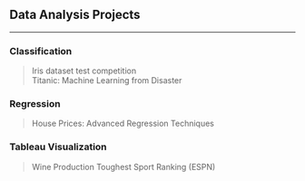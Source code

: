 ## Data Analysis Projects
_________
### Classification
>Iris dataset test competition <br>
>Titanic: Machine Learning from Disaster
### Regression
>House Prices: Advanced Regression Techniques

### Tableau Visualization
> Wine Production
> Toughest Sport Ranking (ESPN)
